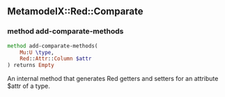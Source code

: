 MetamodelX::Red::Comparate
--------------------------

### method add-comparate-methods

```raku
method add-comparate-methods(
    Mu:U \type,
    Red::Attr::Column $attr
) returns Empty
```

An internal method that generates Red getters and setters for an attribute $attr of a type.

